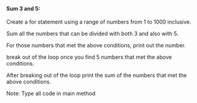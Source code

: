 #### Sum 3 and 5:

Create a for statement using a range of numbers from 1 to 1000 inclusive.

Sum all the numbers that can be divided with both 3 and also with 5.

For those numbers that met the above conditions, print out the number.

break out of the loop once you find 5 numbers that met the above conditions.

After breaking out of the loop print the sum of the numbers that met the above conditions.

Note: Type all code in main method 

